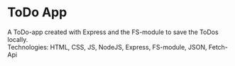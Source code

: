 # ToDo App

A ToDo-app created with Express and the FS-module to save the ToDos locally.  
Technologies: HTML, CSS, JS, NodeJS, Express, FS-module, JSON, Fetch-Api
